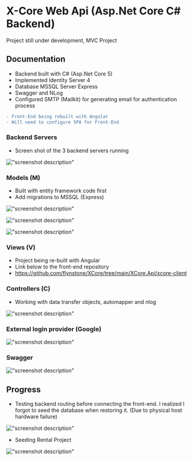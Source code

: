 # X-Core Web Api (Asp.Net Core C# Backend)

Project still under development, MVC Project

## Documentation

- Backend built with C# (Asp.Net Core 5)
- Implemented Identity Server 4
- Database MSSQL Server Express
- Swagger and NLog
- Configured SMTP (Mailkit) for generating email for authentication process

```diff
- Front-End being rebuilt with Angular
- Will need to configure SPA for Front-End
```

### Backend Servers
- Screen shot of the 3 backend servers running

!["screenshot description"](./XCore.Api/xcore-client/src/assets/img/backend-servers.png)

### Models (M)

- Built with entity framework code first
- Add migrations to MSSQL (Express)


!["screenshot description"](./assets/model.png)

!["screenshot description"](./assets/dataset.png)

!["screenshot description"](./assets/migration.png)


### Views (V)

- Project being re-built with Angular
- Link below to the front-end repository
- https://github.com/flynstone/XCore/tree/main/XCore.Api/xcore-client


### Controllers (C)

- Working with data transfer objects, automapper and nlog

!["screenshot description"](./assets/controller.png)

### External login provider (Google)

!["screenshot description"](./XCore.Api/xcore-client/src/assets/img/authentication-cookie.png)

### Swagger

!["screenshot description"](./assets/swagger.png)

## Progress

- Testing backend routing before connecting the front-end. I realized I forgot to seed the database when restoring it. (Due to physical host hardware failure)

!["screenshot description"](./XCore.Api/xcore-client/src/assets/img/testing-backend-routing.png)

- Seeding Rental Project

!["screenshot description"](./XCore.Api/xcore-client/src/assets/img/rental-seeds.png)





